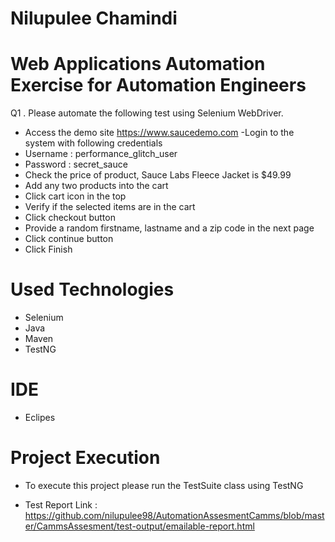 # Nilupulee Chamindi 
 
# Web Applications Automation Exercise for Automation Engineers

Q1 . Please automate the following test using Selenium WebDriver.

- Access the demo site https://www.saucedemo.com
-Login to the system with following credentials
- Username : performance_glitch_user
- Password : secret_sauce
- Check the price of product, Sauce Labs Fleece Jacket is $49.99
- Add any two products into the cart
- Click cart icon in the top  
- Verify if the selected items are in the cart
- Click checkout button
- Provide a random firstname, lastname and a zip code in the next page
- Click continue button
- Click Finish

# Used Technologies 
- Selenium
- Java
- Maven
- TestNG

# IDE
- Eclipes

# Project Execution
- To execute this project please run the TestSuite class using TestNG

- Test Report Link : https://github.com/nilupulee98/AutomationAssesmentCamms/blob/master/CammsAssesment/test-output/emailable-report.html

